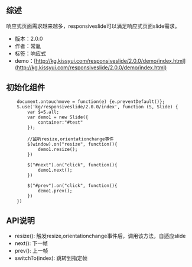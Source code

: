 ## 综述

响应式页面需求越来越多，responsiveslide可以满足响应式页面slide需求。

* 版本：2.0.0
* 作者：常胤
* 标签：响应式
* demo：[http://kg.kissyui.com/responsiveslide/2.0.0/demo/index.html](http://kg.kissyui.com/responsiveslide/2.0.0/demo/index.html)

## 初始化组件

		document.ontouchmove = function(e) {e.preventDefault()};
	    S.use('kg/responsiveslide/2.0.0/index', function (S, Slide) {
			var $=S.all;
			var demo1 = new Slide({
				container:"#test"
			});

			//监听resize,orientationchange事件	
			$(window).on("resize", function(){
				demo1.resize();
			})

			$("#next").on("click", function(){
				demo1.next();
			})

			$("#prev").on("click", function(){
				demo1.prev();
			})
	    })


## API说明

-  resize(): 触发resize,orientationchange事件后，调用该方法，自适应slide
-  next(): 下一帧
-  prev(): 上一帧
-  switchTo(index): 跳转到指定帧
